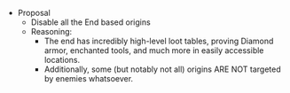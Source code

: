 - Proposal
	- Disable all the End based origins
	- Reasoning: 
		- The end has incredibly high-level loot tables, proving Diamond armor, enchanted tools, and much more in easily accessible locations. 
		- Additionally, some (but notably not all) origins ARE NOT targeted by enemies whatsoever.